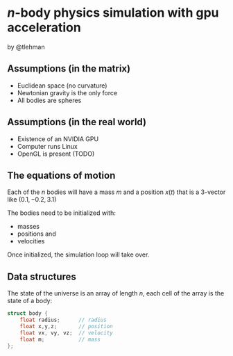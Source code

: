 # $n$-body physics simulation with gpu acceleration
by @tlehman

## Assumptions (in the matrix)
- Euclidean space (no curvature)
- Newtonian gravity is the only force
- All bodies are spheres

## Assumptions (in the real world)
- Existence of an NVIDIA GPU
- Computer runs Linux
- OpenGL is present (TODO)

## The equations of motion

Each of the $n$ bodies will have a mass $m$ and a position $x(t)$ that is a 3-vector like $(0.1, -0.2, 3.1)$

The bodies need to be initialized with:

- masses
- positions and 
- velocities

Once initialized, the simulation loop will take over.

## Data structures

The state of the universe is an array of length $n$, each cell of the array is the state of a body:

```c++
struct body {
    float radius;      // radius
    float x,y,z;       // position
    float vx, vy, vz;  // velocity
    float m;           // mass
};
```
